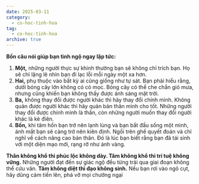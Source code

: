 ```yaml
---
date: 2025-03-11
category:
  - co-hoc-tinh-hoa
tag:
  - co-hoc-tinh-hoa
archive: true
---
```


**Bốn câu nói giúp bạn tình ngộ ngay lập tức:**

1. **Một,** những người thực sự khinh thường bạn sẽ không chỉ trích bạn. Họ sẽ chỉ lặng lẽ nhìn bạn đi lạc lỗi mỗi ngày một xa hơn.
2. **Hai,** phụ thuộc vào bất kỳ ai cũng giống như tự sát. Bạn phải hiểu rằng, dưới bóng cây lớn không có cỏ mọc. Bóng cây có thể che chắn gió mưa, nhưng cũng khiến bạn không thấy được ánh sáng mặt trời.
3. **Ba,** không thay đổi được người khác thì hãy thay đổi chính mình. Không quản được người khác thì hãy quản bản thân mình cho tốt. Những người thay đổi được chính mình là thần, còn những người muốn thay đổi người khác là kẻ điên.
4. **Bốn,** khi tâm hồn bạn trở nên lạnh lùng và bạn bắt đầu sống một mình, ánh mắt bạn sẽ càng trở nên kiên định. Ngồi trên ghế quyết đoán và chỉ nghĩ về cách nâng cao bản thân. Đó là lúc bạn biết rằng bạn đã tái sinh với một diện mạo mới, rạng rỡ như ánh vàng.

**Thân không khổ thì phúc lộc không dày. Tâm không khổ thì trí tuệ không vững.** Những người đạt đến sự giác ngộ đều từng trải qua giai đoạn không thể cứu vãn. **Tâm không diệt thì đạo không sinh.** Nếu bạn rơi vào ngõ cụt, hãy dũng cảm tiến lên, phá vỡ mọi chướng ngại
